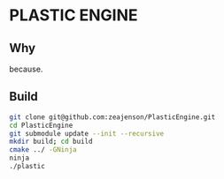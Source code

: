 PLASTIC ENGINE
==============

Why
---
because.

Build
-----
``` bash
git clone git@github.com:zeajenson/PlasticEngine.git  
cd PlasticEngine  
git submodule update --init --recursive  
mkdir build; cd build  
cmake ../ -GNinja  
ninja  
./plastic  
```


